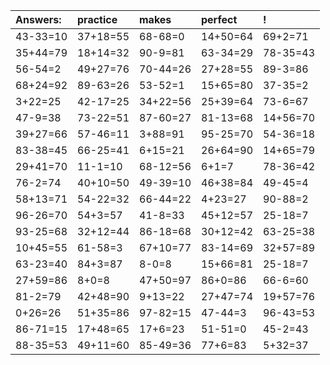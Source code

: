 | Answers: | practice | makes | perfect | ! |
| :--- | :--- | :--- | :--- | :--- |
| 43-33=10 | 37+18=55 | 68-68=0 | 14+50=64 | 69+2=71 | 
| 35+44=79 | 18+14=32 | 90-9=81 | 63-34=29 | 78-35=43 | 
| 56-54=2 | 49+27=76 | 70-44=26 | 27+28=55 | 89-3=86 | 
| 68+24=92 | 89-63=26 | 53-52=1 | 15+65=80 | 37-35=2 | 
| 3+22=25 | 42-17=25 | 34+22=56 | 25+39=64 | 73-6=67 | 
| 47-9=38 | 73-22=51 | 87-60=27 | 81-13=68 | 14+56=70 | 
| 39+27=66 | 57-46=11 | 3+88=91 | 95-25=70 | 54-36=18 | 
| 83-38=45 | 66-25=41 | 6+15=21 | 26+64=90 | 14+65=79 | 
| 29+41=70 | 11-1=10 | 68-12=56 | 6+1=7 | 78-36=42 | 
| 76-2=74 | 40+10=50 | 49-39=10 | 46+38=84 | 49-45=4 | 
| 58+13=71 | 54-22=32 | 66-44=22 | 4+23=27 | 90-88=2 | 
| 96-26=70 | 54+3=57 | 41-8=33 | 45+12=57 | 25-18=7 | 
| 93-25=68 | 32+12=44 | 86-18=68 | 30+12=42 | 63-25=38 | 
| 10+45=55 | 61-58=3 | 67+10=77 | 83-14=69 | 32+57=89 | 
| 63-23=40 | 84+3=87 | 8-0=8 | 15+66=81 | 25-18=7 | 
| 27+59=86 | 8+0=8 | 47+50=97 | 86+0=86 | 66-6=60 | 
| 81-2=79 | 42+48=90 | 9+13=22 | 27+47=74 | 19+57=76 | 
| 0+26=26 | 51+35=86 | 97-82=15 | 47-44=3 | 96-43=53 | 
| 86-71=15 | 17+48=65 | 17+6=23 | 51-51=0 | 45-2=43 | 
| 88-35=53 | 49+11=60 | 85-49=36 | 77+6=83 | 5+32=37 | 

